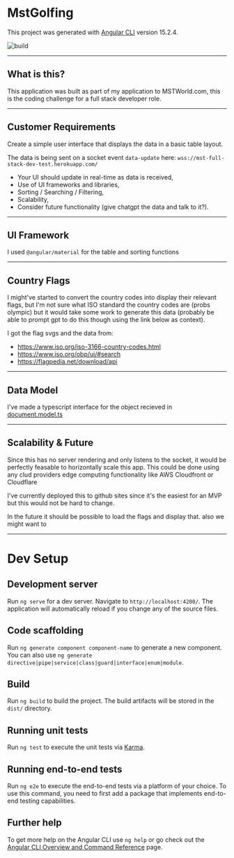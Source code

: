 # MstGolfing

This project was generated with [Angular CLI](https://github.com/angular/angular-cli) version 15.2.4.

![build](https://github.com/durosyan/mst-golf-tournament/actions/workflows/node.js.yml/badge.svg)

---

## What is this?

This application was built as part of my application to MSTWorld.com, this is the coding challenge for a full stack developer role.

---

## Customer Requirements

Create a simple user interface that displays the data in a basic table layout.

The data is being sent on a socket event `data-update` here: `wss://mst-full-stack-dev-test.herokuapp.com/`

- Your UI should update in real-time as data is received,
- Use of UI frameworks and libraries,
- Sorting / Searching / Filtering,
- Scalability,
- Consider future functionality (give chatgpt the data and talk to it?).

---

## UI Framework

I used `@angular/material` for the table and sorting functions

---

## Country Flags

I might've started to convert the country codes into display their relevant flags,
but I'm not sure what ISO standard the country codes are (probs olympic) but it would take some work to generate this data (probably be able to prompt gpt to do this though using the link below as context).

I got the flag svgs and the data from:
- https://www.iso.org/iso-3166-country-codes.html
- https://www.iso.org/obp/ui/#search
- https://flagpedia.net/download/api

---

## Data Model

I've made a typescript interface for the object recieved in [document.model.ts](src/app/models/document.model.ts)

---

## Scalability & Future

Since this has no server rendering and only listens to the socket, it would be perfectly feasable to horizontally scale this app.
This could be done using any clud providers edge computing functionality like AWS Cloudfront or Cloudflare

I've currently deployed this to github sites since it's the easiest for an MVP but this would not be hard to change.

In the future it should be possible to load the flags and display that. also we might want to 

---

# Dev Setup

## Development server

Run `ng serve` for a dev server. Navigate to `http://localhost:4200/`. The application will automatically reload if you change any of the source files.

## Code scaffolding

Run `ng generate component component-name` to generate a new component. You can also use `ng generate directive|pipe|service|class|guard|interface|enum|module`.

## Build

Run `ng build` to build the project. The build artifacts will be stored in the `dist/` directory.

## Running unit tests

Run `ng test` to execute the unit tests via [Karma](https://karma-runner.github.io).

## Running end-to-end tests

Run `ng e2e` to execute the end-to-end tests via a platform of your choice. To use this command, you need to first add a package that implements end-to-end testing capabilities.

## Further help

To get more help on the Angular CLI use `ng help` or go check out the [Angular CLI Overview and Command Reference](https://angular.io/cli) page.

